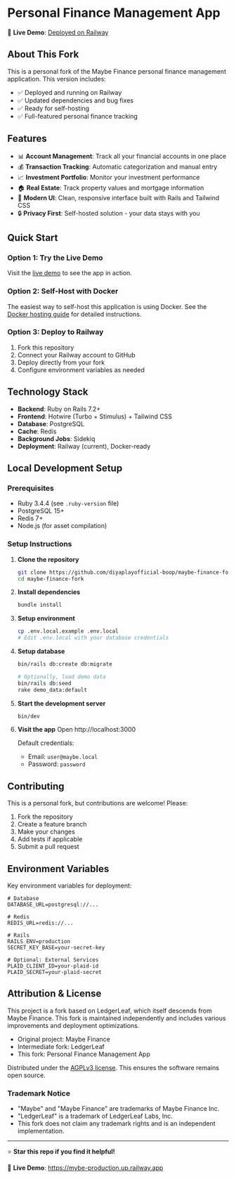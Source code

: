 
# Personal Finance Management App

🚀 **Live Demo**: [Deployed on Railway](https://mybe-production.up.railway.app)

## About This Fork

This is a personal fork of the Maybe Finance personal finance management application. This version includes:

- ✅ Deployed and running on Railway
- ✅ Updated dependencies and bug fixes
- ✅ Ready for self-hosting
- ✅ Full-featured personal finance tracking

## Features

- 📊 **Account Management**: Track all your financial accounts in one place
- 💰 **Transaction Tracking**: Automatic categorization and manual entry
- 📈 **Investment Portfolio**: Monitor your investment performance
- 🏠 **Real Estate**: Track property values and mortgage information
- 📱 **Modern UI**: Clean, responsive interface built with Rails and Tailwind CSS
- 🔒 **Privacy First**: Self-hosted solution - your data stays with you

## Quick Start

### Option 1: Try the Live Demo
Visit the [live demo](https://mybe-production.up.railway.app) to see the app in action.

### Option 2: Self-Host with Docker
The easiest way to self-host this application is using Docker. See the [Docker hosting guide](docs/hosting/docker.md) for detailed instructions.

### Option 3: Deploy to Railway
1. Fork this repository
2. Connect your Railway account to GitHub
3. Deploy directly from your fork
4. Configure environment variables as needed

## Technology Stack

- **Backend**: Ruby on Rails 7.2+
- **Frontend**: Hotwire (Turbo + Stimulus) + Tailwind CSS
- **Database**: PostgreSQL
- **Cache**: Redis
- **Background Jobs**: Sidekiq
- **Deployment**: Railway (current), Docker-ready

## Local Development Setup

### Prerequisites

- Ruby 3.4.4 (see `.ruby-version` file)
- PostgreSQL 15+ 
- Redis 7+
- Node.js (for asset compilation)

### Setup Instructions

1. **Clone the repository**
   ```sh
   git clone https://github.com/diyaplayofficial-boop/maybe-finance-fork.git
   cd maybe-finance-fork
   ```

2. **Install dependencies**
   ```sh
   bundle install
   ```

3. **Setup environment**
   ```sh
   cp .env.local.example .env.local
   # Edit .env.local with your database credentials
   ```

4. **Setup database**
   ```sh
   bin/rails db:create db:migrate
   
   # Optionally, load demo data
   bin/rails db:seed
   rake demo_data:default
   ```

5. **Start the development server**
   ```sh
   bin/dev
   ```

6. **Visit the app**
   Open http://localhost:3000
   
   Default credentials:
   - Email: `user@maybe.local`
   - Password: `password`

## Contributing

This is a personal fork, but contributions are welcome! Please:

1. Fork the repository
2. Create a feature branch
3. Make your changes
4. Add tests if applicable
5. Submit a pull request

## Environment Variables

Key environment variables for deployment:

```env
# Database
DATABASE_URL=postgresql://...

# Redis
REDIS_URL=redis://...

# Rails
RAILS_ENV=production
SECRET_KEY_BASE=your-secret-key

# Optional: External Services
PLAID_CLIENT_ID=your-plaid-id
PLAID_SECRET=your-plaid-secret
```

## Attribution & License

This project is a fork based on LedgerLeaf, which itself descends from Maybe Finance. This fork is maintained independently and includes various improvements and deployment optimizations.

- Original project: Maybe Finance
- Intermediate fork: LedgerLeaf
- This fork: Personal Finance Management App

Distributed under the [AGPLv3 license](LICENSE). This ensures the software remains open source.

### Trademark Notice
- "Maybe" and "Maybe Finance" are trademarks of Maybe Finance Inc.
- "LedgerLeaf" is a trademark of LedgerLeaf Labs, Inc.
- This fork does not claim any trademark rights and is an independent implementation.

---

⭐ **Star this repo if you find it helpful!**

🚀 **Live Demo**: https://mybe-production.up.railway.app

